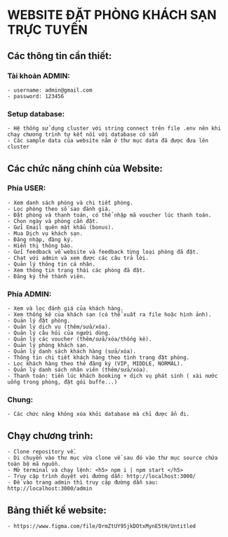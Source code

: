 # WEBSITE ĐẶT PHÒNG KHÁCH SẠN TRỰC TUYẾN

## Các thông tin cần thiết:
### Tài khoản ADMIN:
    - username: admin@gmail.com
    - password: 123456
    
### Setup database:
    - Hệ thống sử dụng cluster với string connect trên file .env nên khi chạy chương trình tự kết nối với database có sẵn
    - Các sample data của website nằm ở thư mục data đã được đưa lên cluster

## Các chức năng chính của Website:
### Phía USER:
    - Xem danh sách phòng và chi tiết phòng.
    - Lọc phòng theo số sao đánh giá.
    - Đặt phòng và thanh toán, có thể nhập mã voucher lúc thanh toán.
    - Chọn ngày và phòng cần đặt.
    - Gửi Email quên mật khẩu (bonus).
    - Mua Dịch vụ khách sạn.
    - Đăng nhập, đăng ký.
    - Hiển thị thông báo.
    - Gửi feedback về website và feedback từng loại phòng đã đặt.
    - Chat với admin và xem được các câu trả lời.
    - Quản lý thông tin cá nhân.
    - Xem thông tin trạng thái các phòng đã đặt.
    - Đăng ký thẻ thành viên.
### Phía ADMIN:
    - Xem và lọc đánh giá của khách hàng.
    - Xem thống kê của khách sạn (có thể xuất ra file hoặc hình ảnh).
    - Quản lý đặt phòng.
    - Quản lý dịch vụ (thêm/sửa/xóa).
    - Quản lý câu hỏi của người dùng.
    - Quản lý các voucher (thêm/sửa/xóa/thống kê).
    - Quản lý phòng khách sạn.
    - Quản lý danh sách khách hàng (sửa/xóa).
    - Thông tin chi tiết khách hàng theo tình trạng đặt phòng.
    - Lọc khách hàng theo thẻ đăng ký (VIP, MIDDLE, NORMAL).
    - Quản lý danh sách nhân viên (thêm/sửa/xóa).
    - Thanh toán: tiền lúc khách booking + dịch vụ phát sinh ( xài nước uống trong phòng, đặt gói buffe...)

<!-- ### Lễ Tân:
    - Chức năng tương tự admin.
    - Không có quyền thêm xóa sửa nhân viên/khách hàng/các thông tin quan trọng của khách sạn. -->
### Chung:
    - Các chức năng không xóa khỏi database mà chỉ được ẩn đi.

## Chạy chương trình:
    - Clone repository về.
    - Di chuyển vào thư mục vừa clone về sau đó vào thư mục source chứa toàn bộ mã nguồn.
    - Mở terminal và chạy lệnh: <h5> npm i | npm start </h5>
    - Truy cập trình duyệt với đường dẫn: http://localhost:3000/
    - Để vào trang admin thì truy cập đường dẫn sau: http://localhost:3000/admin
## Bảng thiết kế website:
    - https://www.figma.com/file/OrmZtUY95jkDOtxMynE5tH/Untitled

